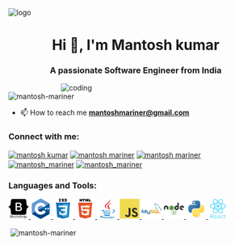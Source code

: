 ![logo](https://github.com/mantosh-mariner/em-system/blob/main/Welcome%20(2).gif)
<!DOCTYPE html>
<html lang="en">
<head>
                        <meta charset="UTF-8">
                        <meta name="viewport" content="width=device-width, initial-scale=1.0">
<!--                         <title>Document</title> -->
</head>
<body>
                        <h1 align="center">Hi 👋, I'm Mantosh kumar</h1>
<h3 align="center">A passionate Software Engineer from India</h3>
<img src="https://miro.medium.com/v2/resize:fit:679/1*zVnWJtyGOX_kUIDm6ccCfQ.gif" width="400px" alt="coding " align="right">

<p align="left"> <img src="https://komarev.com/ghpvc/?username=mantosh-mariner&label=Profile%20views&color=0e75b6&style=flat" alt="mantosh-mariner" /> </p>

- 📫 How to reach me **mantoshmariner@gmail.com**

<h3 align="left">Connect with me:</h3>
<p align="left">
<a href="https://linkedin.com/in/mantosh kumar" target="blank"><img align="center" src="https://raw.githubusercontent.com/rahuldkjain/github-profile-readme-generator/master/src/images/icons/Social/linked-in-alt.svg" alt="mantosh kumar" height="15" width="15" /></a>
<a href="https://fb.com/mantosh mariner" target="blank"><img align="center" src="https://raw.githubusercontent.com/rahuldkjain/github-profile-readme-generator/master/src/images/icons/Social/facebook.svg" alt="mantosh mariner" height="20" width="20" /></a>
<a href="https://instagram.com/mantosh mariner" target="blank"><img align="center" src="https://raw.githubusercontent.com/rahuldkjain/github-profile-readme-generator/master/src/images/icons/Social/instagram.svg" alt="mantosh mariner" height="25" width="25" /></a>
<a href="https://www.leetcode.com/mantosh_mariner" target="blank"><img align="center" src="https://raw.githubusercontent.com/rahuldkjain/github-profile-readme-generator/master/src/images/icons/Social/leet-code.svg" alt="mantosh_mariner" height="30" width="35" /></a>
<a href="https://auth.geeksforgeeks.org/user/mantosh_mariner" target="blank"><img align="center" src="https://raw.githubusercontent.com/rahuldkjain/github-profile-readme-generator/master/src/images/icons/Social/geeks-for-geeks.svg" alt="mantosh_mariner" height="30" width="40" /></a>
</p>

<h3 align="left">Languages and Tools:</h3>
<p align="left"> <a href="https://getbootstrap.com" target="_blank" rel="noreferrer"> <img src="https://raw.githubusercontent.com/devicons/devicon/master/icons/bootstrap/bootstrap-plain-wordmark.svg" alt="bootstrap" width="40" height="40"/> </a> <a href="https://www.w3schools.com/cpp/" target="_blank" rel="noreferrer"> <img src="https://raw.githubusercontent.com/devicons/devicon/master/icons/cplusplus/cplusplus-original.svg" alt="cplusplus" width="40" height="40"/> </a> <a href="https://www.w3schools.com/css/" target="_blank" rel="noreferrer"> <img src="https://raw.githubusercontent.com/devicons/devicon/master/icons/css3/css3-original-wordmark.svg" alt="css3" width="40" height="40"/> </a> <a href="https://www.w3.org/html/" target="_blank" rel="noreferrer"> <img src="https://raw.githubusercontent.com/devicons/devicon/master/icons/html5/html5-original-wordmark.svg" alt="html5" width="40" height="40"/> </a> <a href="https://www.java.com" target="_blank" rel="noreferrer"> <img src="https://raw.githubusercontent.com/devicons/devicon/master/icons/java/java-original.svg" alt="java" width="40" height="40"/> </a> <a href="https://developer.mozilla.org/en-US/docs/Web/JavaScript" target="_blank" rel="noreferrer"> <img src="https://raw.githubusercontent.com/devicons/devicon/master/icons/javascript/javascript-original.svg" alt="javascript" width="40" height="40"/> </a> <a href="https://www.mysql.com/" target="_blank" rel="noreferrer"> <img src="https://raw.githubusercontent.com/devicons/devicon/master/icons/mysql/mysql-original-wordmark.svg" alt="mysql" width="40" height="40"/> </a> <a href="https://nodejs.org" target="_blank" rel="noreferrer"> <img src="https://raw.githubusercontent.com/devicons/devicon/master/icons/nodejs/nodejs-original-wordmark.svg" alt="nodejs" width="40" height="40"/> </a> <a href="https://www.python.org" target="_blank" rel="noreferrer"> <img src="https://raw.githubusercontent.com/devicons/devicon/master/icons/python/python-original.svg" alt="python" width="40" height="40"/> </a> <a href="https://reactjs.org/" target="_blank" rel="noreferrer"> <img src="https://raw.githubusercontent.com/devicons/devicon/master/icons/react/react-original-wordmark.svg" alt="react" width="40" height="40"/> </a> </p>

<p>&nbsp;<img align="center" src="https://github-readme-stats.vercel.app/api?username=mantosh-mariner&show_icons=true&locale=en" alt="mantosh-mariner" /></p>

                        
</body>
</html>

